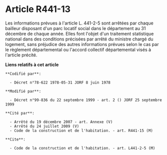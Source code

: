 # Article R441-13

Les informations prévues à l'article L. 441-2-5 sont arrêtées par chaque bailleur disposant d'un parc locatif social dans le
département au 31 décembre de chaque année. Elles font l'objet d'un traitement statistique national dans des conditions
précisées par arrêté du ministre chargé du logement, sans préjudice des autres informations prévues selon le cas par le
règlement départemental ou l'accord collectif départemental visés à l'article précité.

**Liens relatifs à cet article**

	**Codifié par**:

	  - Décret n°78-622 1978-05-31 JORF 8 juin 1978

	**Modifié par**:

	  - Décret n°99-836 du 22 septembre 1999 - art. 2 () JORF 25 septembre 1999

	**Cité par**:

	  - Arrêté du 19 décembre 2007 - art. Annexe (V)
	  - Arrêté du 24 juillet 2009 (V)
	  - Code de la construction et de l'habitation. - art. R441-15 (M)

	**Cite**:

	  - Code de la construction et de l'habitation. - art. L441-2-5 (M)
